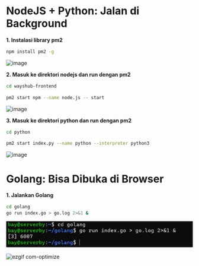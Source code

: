 # NodeJS + Python: Jalan di Background
**1. Instalasi library pm2**
```bash
npm install pm2 -g
```

![image](https://github.com/user-attachments/assets/6a500a13-08f7-4c75-b572-1d09fcd1a5bb)

**2. Masuk ke direktori nodejs dan run dengan pm2**
```bash
cd wayshub-frontend
```
```bash
pm2 start npm --name node.js -- start
```
![image](https://github.com/user-attachments/assets/e43eee6e-7312-4040-a88e-3bbfff90fd1d)

  
**3. Masuk ke direktori python dan run dengan pm2**
```bash
cd python
```
```bash
pm2 start index.py --name python --interpreter python3
```

![image](https://github.com/user-attachments/assets/764c754e-7036-46a0-bb6a-ba9ec3544bf2)




# Golang: Bisa Dibuka di Browser
**1. Jalankan Golang**
```bash
cd golang
go run index.go > go.log 2>&1 &
```

![Screenshot](./images/Screenshot_3.png)

![ezgif com-optimize](https://github.com/user-attachments/assets/fb9881bb-c0dd-42c5-a2f8-cd09f9163dd5)




